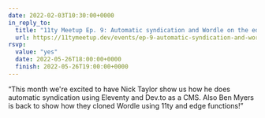 ```yaml
---
date: 2022-02-03T10:30:00+0000
in_reply_to:
  title: "11ty Meetup Ep. 9: Automatic syndication and Wordle on the edge"
  url: https://11tymeetup.dev/events/ep-9-automatic-syndication-and-wordle-on-the-edge/
rsvp:
  value: "yes"
  date: 2022-05-26T18:00:00+0000
  finish: 2022-05-26T19:00:00+0000
---
```


<q>This month we're excited to have Nick Taylor show us how he does automatic syndication using Eleventy and Dev.to as a CMS. Also Ben Myers is back to show how they cloned Wordle using 11ty and edge functions!</q>
